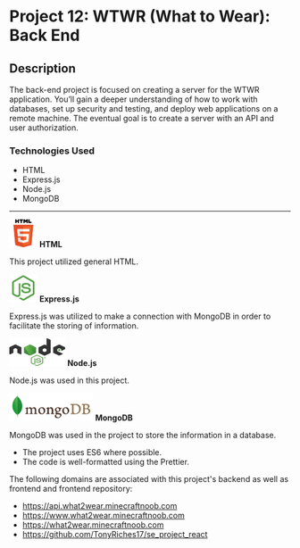 # Project 12: WTWR (What to Wear): Back End

## Description

The back-end project is focused on creating a server for the WTWR application. You’ll gain a deeper understanding of how to work with databases, set up security and testing, and deploy web applications on a remote machine. The eventual goal is to create a server with an API and user authorization.

### Technologies Used

- HTML
- Express.js
- Node.js
- MongoDB

---

<img src="./assets/logohtml.png" alt="Picture of HTML logo" width="50" height="50"> **HTML**

This project utilized general HTML.

<img src="./assets/logoexpressjs.png" alt="Picture of Express.js logo" width="50" height="50"> **Express.js**

Express.js was utilized to make a connection with MongoDB in order to facilitate the storing of information.

<img src="./assets/logonodejs.png" alt="Picture of Node.js logo" width="100" height="50"> **Node.js**

Node.js was used in this project.

<img src="./assets/logomongodb.png" alt="Picture of MongoDB logo" width="150" height="50"> **MongoDB**

MongoDB was used in the project to store the information in a database.

- The project uses ES6 where possible.
- The code is well-formatted using the Prettier.

The following domains are associated with this project's backend as well as frontend and frontend repository:
- https://api.what2wear.minecraftnoob.com
- https://www.what2wear.minecraftnoob.com
- https://what2wear.minecraftnoob.com
- https://github.com/TonyRiches17/se_project_react
